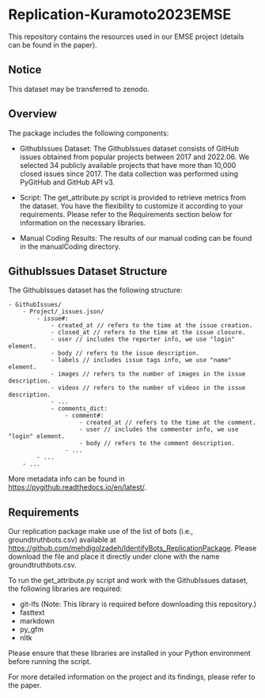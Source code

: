 # Replication-Kuramoto2023EMSE
This repository contains the resources used in our EMSE project (details can be found in the paper).

## Notice
This dataset may be transferred to zenodo.

## Overview
The package includes the following components:

- GithubIssues Dataset: 
    The GithubIssues dataset consists of GitHub issues obtained from popular projects between 2017 and 2022.06. We selected 34 publicly available projects that have more than 10,000 closed issues since 2017. The data collection was performed using PyGitHub and GitHub API v3.

- Script: 
    The get_attribute.py script is provided to retrieve metrics from the dataset. You have the flexibility to customize it according to your requirements. Please refer to the Requirements section below for information on the necessary libraries.

- Manual Coding Results: 
    The results of our manual coding can be found in the manualCoding directory.

## GithubIssues Dataset Structure
The GithubIssues dataset has the following structure:
```
- GithubIssues/
    - Project/_issues.json/
        - issue#:
            - created_at // refers to the time at the issue creation.
            - closed_at // refers to the time at the issue closure.
            - user // includes the reporter info, we use "login" element.
            - body // refers to the issue description.
            - labels // includes issue tags info, we use "name" element.
            - images // refers to the number of images in the issue description.
            - videos // refers to the number of videos in the issue description.
            - ...
            - comments_dict:
                - comment#:
                    - created_at // refers to the time at the comment.
                    - user // includes the commenter info, we use "login" element.
                    - body // refers to the comment description.
                - ...
        - ...
    - ...
```
More metadata info can be found in https://pygithub.readthedocs.io/en/latest/.

## Requirements
Our replication package make use of the list of bots (i.e., groundtruthbots.csv) available at https://github.com/mehdigolzadeh/IdentifyBots_ReplicationPackage.
Please download the file and place it directly under clone with the name groundtruthbots.csv.

To run the get_attribute.py script and work with the GithubIssues dataset, the following libraries are required:

- git-lfs (Note: This library is required before downloading this repository.)
- fasttext
- markdown
- py_gfm
- nltk

Please ensure that these libraries are installed in your Python environment before running the script.

For more detailed information on the project and its findings, please refer to the paper.
